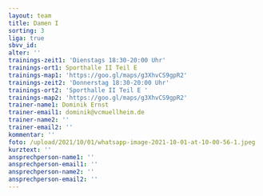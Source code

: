 ```yaml
---
layout: team
title: Damen I
sorting: 3
liga: true
sbvv_id: 
alter: ''
trainings-zeit1: 'Dienstags 18:30-20:00 Uhr'
trainings-ort1: Sporthalle II Teil E
trainings-map1: 'https://goo.gl/maps/g3XhvCS9gpR2'
trainings-zeit2: 'Donnerstag 18:30-20:00 Uhr'
trainings-ort2: 'Sporthalle II Teil E '
trainings-map2: 'https://goo.gl/maps/g3XhvCS9gpR2'
trainer-name1: Dominik Ernst
trainer-email1: dominik@vcmuellheim.de
trainer-name2: ''
trainer-email2: ''
kommentar: ''
foto: /upload/2021/10/01/whatsapp-image-2021-10-01-at-10-00-56-1.jpeg
kurztext: ''
ansprechperson-name1: ''
ansprechperson-email1: ''
ansprechperson-name2: ''
ansprechperson-email2: ''
---
```


